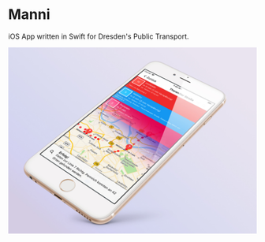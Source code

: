 # Manni

iOS App written in Swift for Dresden's Public Transport.

![Showcase](mockup.jpg?raw=true "App")
